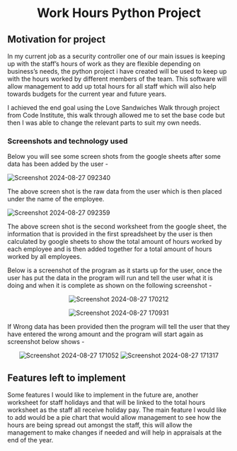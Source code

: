 <div align="center">


# Work Hours Python Project


</div>

## Motivation for project

In my current job as a security controller one of our main issues is keeping up with the staff’s hours of work as they are flexible depending on business’s needs, the python project i have created will be used to keep up with the hours worked by different members of the team. This software will allow management to add up total hours for all staff which will also help towards budgets for the current year and future years.

I achieved the end goal using the Love Sandwiches Walk through project from Code Institute, this walk through allowed me to set the base code but then I was able to change the relevant parts to suit my own needs.

### Screenshots and technology used

Below you will see some screen shots from the google sheets after some data has been added by the user - 



![Screenshot 2024-08-27 092340](https://github.com/user-attachments/assets/f60f0f84-fa31-4c8d-b77b-9cbfe43fad30)

The above screen shot is the raw data from the user which is then placed under the name of the employee.


![Screenshot 2024-08-27 092359](https://github.com/user-attachments/assets/56ec506b-6323-450f-89be-93f1c87d944b)


The above screen shot is the second worksheet from the google sheet, the information that is provided in the first spreadsheet by the user is then calculated by google sheets to show the total amount of hours worked by each employee and is then added together for a total amount of hours worked by all employees.


Below is a screenshot of the program as it starts up for the user, once the user has put the data in the program will run and tell the user what it is doing and when it is complete as shown on the following screenshot -

<div align="center">

![Screenshot 2024-08-27 170212](https://github.com/user-attachments/assets/31f74726-dd5f-421f-b920-7636c05e7f35)

![Screenshot 2024-08-27 170931](https://github.com/user-attachments/assets/f195e922-b766-4d36-a9df-2442b0510268)

</div>

If Wrong data has been provided then the program will tell the user that they have entered the wrong amount and the program will start again as screenshot below shows - 

<div align="center">

![Screenshot 2024-08-27 171052](https://github.com/user-attachments/assets/76183e24-43be-46c9-a934-5b308ac5caf9)
![Screenshot 2024-08-27 171317](https://github.com/user-attachments/assets/06c963ed-e524-4c34-85a0-901bbd7ff77e)

</div>

## Features left to implement

Some features I would like to implement in the future are, another worksheet for staff holidays and that will be linked to the total hours worksheet as the staff all receive holiday pay. The main feature I would like to add would be a pie chart that would allow management to see how the hours are being spread out amongst the staff, this will allow the management to make changes if needed and will help in appraisals at the end of the year.



